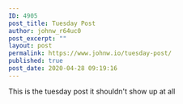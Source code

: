 ```yaml
---
ID: 4905
post_title: Tuesday Post
author: johnw_r64uc0
post_excerpt: ""
layout: post
permalink: https://www.johnw.io/tuesday-post/
published: true
post_date: 2020-04-28 09:19:16
---
```

This is the tuesday post it shouldn't show up at all